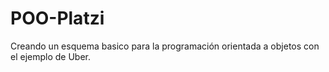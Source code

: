 # POO-Platzi

Creando un esquema basico para la programación orientada a objetos con el ejemplo de Uber.
